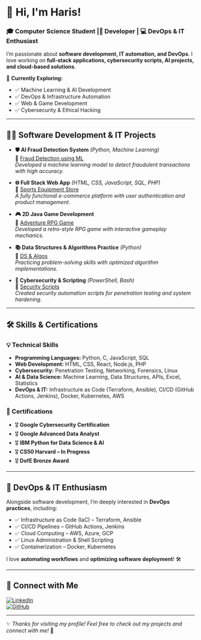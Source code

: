 # 👋 Hi, I'm Haris!  
###  🎓 Computer Science Student |🚀 Developer | 💻 DevOps & IT Enthusiast  

I’m passionate about **software development, IT automation, and DevOps**. I love working on **full-stack applications, cybersecurity scripts, AI projects, and cloud-based solutions**.  

📌 **Currently Exploring:**  
- ✅ Machine Learning & AI Development  
- ✅ DevOps & Infrastructure Automation  
- ✅ Web & Game Development  
- ✅ Cybersecurity & Ethical Hacking  

---

## 👨‍💻 Software Development & IT Projects  

- **🛡 AI Fraud Detection System** _(Python, Machine Learning)_  
  🔗 [Fraud Detection using ML](https://github.com/haris-github/AI-Fraud-Detection)  
  *Developed a machine learning model to detect fraudulent transactions with high accuracy.*  

- **🌐 Full Stack Web App** _(HTML, CSS, JavaScript, SQL, PHP)_  
  🔗 [Sports Equipment Store](https://github.com/haris-github/Sports-Equipment-Store)  
  *A fully functional e-commerce platform with user authentication and product management.*  

- **🎮 2D Java Game Development**  
  🔗 [Adventure RPG Game](https://github.com/haris-github/Java-RPG-Game)  
  *Developed a retro-style RPG game with interactive gameplay mechanics.*  

- **📚 Data Structures & Algorithms Practice** _(Python)_  
  🔗 [DS & Algos](https://github.com/haris-github/DSA-Practice)  
  *Practicing problem-solving skills with optimized algorithm implementations.*  

- **🔐 Cybersecurity & Scripting** _(PowerShell, Bash)_  
  🔗 [Security Scripts](https://github.com/haris-github/Cybersecurity-Scripts)  
  *Created security automation scripts for penetration testing and system hardening.*  

---

## 🛠 Skills & Certifications  

### 💡 Technical Skills  
- **Programming Languages:** Python, C, JavaScript, SQL  
- **Web Development:** HTML, CSS, React, Node.js, PHP  
- **Cybersecurity:** Penetration Testing, Networking, Forensics, Linux  
- **AI & Data Science:** Machine Learning, Data Structures, APIs, Excel, Statistics  
- **DevOps & IT:** Infrastructure as Code (Terraform, Ansible), CI/CD (GitHub Actions, Jenkins), Docker, Kubernetes, AWS  

### 📜 Certifications  
- 🎖 **Google Cybersecurity Certification**  
- 🎖 **Google Advanced Data Analyst**  
- 🎖 **IBM Python for Data Science & AI**  
- 🎖 **CS50 Harvard – In Progress**  
- 🎖 **DofE Bronze Award**  

---

## 🚀 DevOps & IT Enthusiasm  

Alongside software development, I’m deeply interested in **DevOps practices**, including:  
- ✅ Infrastructure as Code (IaC) – Terraform, Ansible  
- ✅ CI/CD Pipelines – GitHub Actions, Jenkins  
- ✅ Cloud Computing – AWS, Azure, GCP  
- ✅ Linux Administration & Shell Scripting  
- ✅ Containerization – Docker, Kubernetes  

I love **automating workflows** and **optimizing software deployment**! 🛠  

---

## 🤝 Connect with Me  

[![LinkedIn](https://img.shields.io/badge/LinkedIn-0077B5?style=for-the-badge&logo=linkedin)](https://www.linkedin.com/in/haris-m-9a220a283/)  
[![GitHub](https://img.shields.io/badge/GitHub-000?style=for-the-badge&logo=github)](https://github.com/haris-github)  

---

✨ *Thanks for visiting my profile! Feel free to check out my projects and connect with me!* 🚀  
